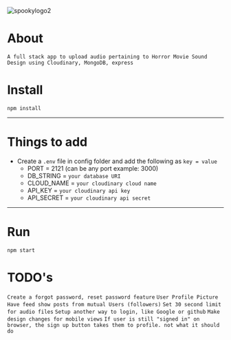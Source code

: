 ![spookylogo2](https://user-images.githubusercontent.com/72758221/236322035-d9defb3f-5ac9-44e2-bb29-720a07f2fcbc.JPG)


# About

`A full stack app to upload audio pertaining to Horror Movie Sound Design using Cloudinary, MongoDB, express`

# Install

`npm install`

---

# Things to add

- Create a `.env` file in config folder and add the following as `key = value`
  - PORT = 2121 (can be any port example: 3000)
  - DB_STRING = `your database URI`
  - CLOUD_NAME = `your cloudinary cloud name`
  - API_KEY = `your cloudinary api key`
  - API_SECRET = `your cloudinary api secret`

---

# Run

`npm start`

# TODO's

`Create a forgot password, reset password feature`
`User Profile Picture`
`Have feed show posts from mutual Users (followers)`
`Set 30 second limit for audio files`
`Setup another way to login, like Google or github`
`Make design changes for mobile views`
`If user is still "signed in" on browser, the sign up button takes them to profile. not what it should do`



